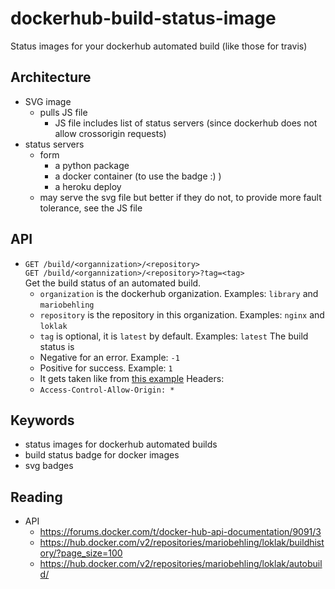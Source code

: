 # dockerhub-build-status-image
Status images for your dockerhub automated build (like those for travis)

Architecture
------------

- SVG image
  - pulls JS file
    - JS file includes list of status servers (since dockerhub does not allow crossorigin requests)
- status servers
  - form
    - a python package
    - a docker container (to use the badge :) )
    - a heroku deploy
  - may serve the svg file but better if they do not, to provide more fault tolerance, see the JS file

API
---

- `GET /build/<organnization>/<repository>`  
  `GET /build/<organnization>/<repository>?tag=<tag>`  
  Get the build status of an automated build.
  - `organization` is the dockerhub organization. Examples: `library` and `mariobehling`
  - `repository` is the repository in this organization. Examples: `nginx` and `loklak`
  - `tag` is optional, it is `latest` by default. Examples: `latest`
  The build status is
  - Negative for an error. Example: `-1`
  - Positive for success. Example: `1`
  - It gets taken like from [this example](https://hub.docker.com/v2/repositories/library/nginx/)
  Headers:
  - `Access-Control-Allow-Origin: *`

Keywords
--------

- status images for dockerhub automated builds
- build status badge for docker images
- svg badges

Reading
-------

- API
  - https://forums.docker.com/t/docker-hub-api-documentation/9091/3
  - https://hub.docker.com/v2/repositories/mariobehling/loklak/buildhistory/?page_size=100
  - https://hub.docker.com/v2/repositories/mariobehling/loklak/autobuild/

